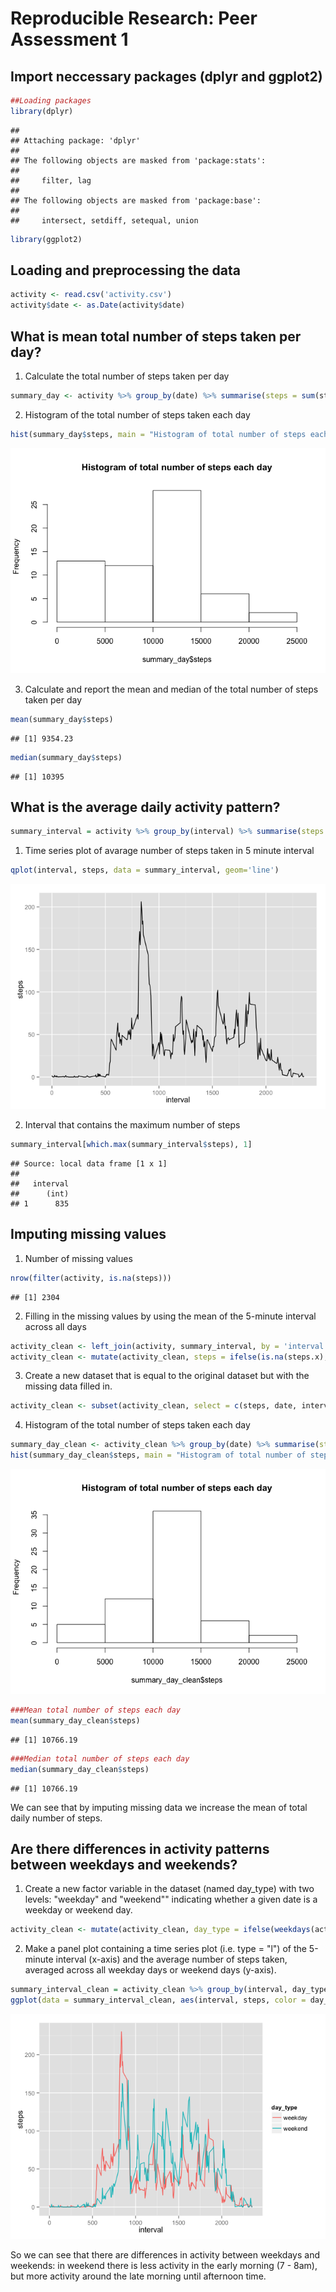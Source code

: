 # Reproducible Research: Peer Assessment 1
## Import neccessary packages (dplyr and ggplot2)

```r
##Loading packages
library(dplyr)
```

```
## 
## Attaching package: 'dplyr'
## 
## The following objects are masked from 'package:stats':
## 
##     filter, lag
## 
## The following objects are masked from 'package:base':
## 
##     intersect, setdiff, setequal, union
```

```r
library(ggplot2)
```

## Loading and preprocessing the data

```r
activity <- read.csv('activity.csv')
activity$date <- as.Date(activity$date)
```

## What is mean total number of steps taken per day?
1. Calculate the total number of steps taken per day

```r
summary_day <- activity %>% group_by(date) %>% summarise(steps = sum(steps, na.rm = TRUE))
```

2. Histogram of the total number of steps taken each day

```r
hist(summary_day$steps, main = "Histogram of total number of steps each day")
```

![](PA1_template_files/figure-html/unnamed-chunk-4-1.png) 

3. Calculate and report the mean and median of the total number of steps taken per day

```r
mean(summary_day$steps)
```

```
## [1] 9354.23
```

```r
median(summary_day$steps)
```

```
## [1] 10395
```

## What is the average daily activity pattern?

```r
summary_interval = activity %>% group_by(interval) %>% summarise(steps = mean(steps, na.rm = TRUE))
```
1. Time series plot of avarage number of steps taken in 5 minute interval

```r
qplot(interval, steps, data = summary_interval, geom='line')
```

![](PA1_template_files/figure-html/unnamed-chunk-7-1.png) 


2. Interval that contains the maximum number of steps

```r
summary_interval[which.max(summary_interval$steps), 1]
```

```
## Source: local data frame [1 x 1]
## 
##   interval
##      (int)
## 1      835
```
## Imputing missing values
1. Number of missing values

```r
nrow(filter(activity, is.na(steps)))
```

```
## [1] 2304
```
2. Filling in the missing values by using the mean of the 5-minute interval across all days

```r
activity_clean <- left_join(activity, summary_interval, by = 'interval')
activity_clean <- mutate(activity_clean, steps = ifelse(is.na(steps.x), steps.y, steps.x))
```
3. Create a new dataset that is equal to the original dataset but with the missing data filled in.

```r
activity_clean <- subset(activity_clean, select = c(steps, date, interval))
```

4. Histogram of the total number of steps taken each day

```r
summary_day_clean <- activity_clean %>% group_by(date) %>% summarise(steps = sum(steps))
hist(summary_day_clean$steps, main = "Histogram of total number of steps each day")
```

![](PA1_template_files/figure-html/unnamed-chunk-12-1.png) 

```r
###Mean total number of steps each day
mean(summary_day_clean$steps)
```

```
## [1] 10766.19
```

```r
###Median total number of steps each day
median(summary_day_clean$steps)
```

```
## [1] 10766.19
```

We can see that by imputing  missing data we increase the mean of total daily number of steps.

## Are there differences in activity patterns between weekdays and weekends?
1. Create a new factor  variable in the dataset (named day_type) with two levels:  "weekday" and "weekend"" indicating whether a given date is a weekday or weekend day.

```r
activity_clean <- mutate(activity_clean, day_type = ifelse(weekdays(activity_clean$date) %in% c('Saturday', 'Sunday'), 'weekend', 'weekday'))
```

2. Make a panel plot containing a time series plot (i.e. type = "l") of the 5-minute interval (x-axis) and the average number of steps taken, averaged across all weekday days or weekend days (y-axis).

```r
summary_interval_clean = activity_clean %>% group_by(interval, day_type) %>% summarise(steps = mean(steps))
ggplot(data = summary_interval_clean, aes(interval, steps, color = day_type)) + geom_line() 
```

![](PA1_template_files/figure-html/unnamed-chunk-14-1.png) 


So we can see that there are differences in activity between weekdays and weekends: in weekend there is less activity in the early morning (7 - 8am), but more activity around the late morning until afternoon time.

